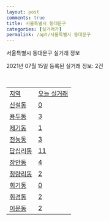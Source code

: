 ```yaml
---
layout: post
comments: true
title: 서울특별시 동대문구
categories: [실거래가]
permalink: /apt/서울특별시 동대문구
---
```


서울특별시 동대문구 실거래 정보

2021년 07월 15일 등록된 실거래 정보: 2건

<script type="text/javascript">
  google.charts.load('current', {'packages':['corechart']});
  google.charts.setOnLoadCallback(drawChart);

  function drawChart() {
    var data = google.visualization.arrayToDataTable([['거래일', '매매', '전월세', '전매'], ['20-07', 133, 389, 0], ['20-08', 212, 521, 0], ['20-09', 166, 422, 0], ['20-10', 173, 444, 0], ['20-11', 243, 493, 0], ['20-12', 298, 480, 0], ['21-01', 303, 558, 0], ['21-02', 118, 530, 0], ['21-03', 145, 532, 2], ['21-04', 122, 372, 0], ['21-05', 181, 387, 1], ['21-06', 95, 296, 1], ['21-07', 10, 84, 0]]);

    var options = {
      title: '최근 1년간 유형별 거래량 추이',
      legend: { position: 'bottom' }
    };

    var chart = new google.visualization.LineChart(document.getElementById('columnchart_material'));
    chart.draw(data, (options));
  }
</script>

<div id="columnchart_material" style="width: 95%; margin-left: -35px"></div>
<br>
<table class="sortable">
  <tr>
    <td><a href="#">지역</a></td>
    <td><a href="#">오늘 실거래</a></td>
  </tr>

  
  <tr class="item">
    <td><a href="서울특별시 동대문구 신설동">신설동</a></td>
    <td><a href="서울특별시 동대문구 신설동">0</a></td>
  </tr>
    

  <tr class="item">
    <td><a href="서울특별시 동대문구 용두동">용두동</a></td>
    <td><a href="서울특별시 동대문구 용두동">3</a></td>
  </tr>
    

  <tr class="item">
    <td><a href="서울특별시 동대문구 제기동">제기동</a></td>
    <td><a href="서울특별시 동대문구 제기동">1</a></td>
  </tr>
    

  <tr class="item">
    <td><a href="서울특별시 동대문구 전농동">전농동</a></td>
    <td><a href="서울특별시 동대문구 전농동">3</a></td>
  </tr>
    

  <tr class="item">
    <td><a href="서울특별시 동대문구 답십리동">답십리동</a></td>
    <td><a href="서울특별시 동대문구 답십리동">11</a></td>
  </tr>
    

  <tr class="item">
    <td><a href="서울특별시 동대문구 장안동">장안동</a></td>
    <td><a href="서울특별시 동대문구 장안동">4</a></td>
  </tr>
    

  <tr class="item">
    <td><a href="서울특별시 동대문구 청량리동">청량리동</a></td>
    <td><a href="서울특별시 동대문구 청량리동">2</a></td>
  </tr>
    

  <tr class="item">
    <td><a href="서울특별시 동대문구 회기동">회기동</a></td>
    <td><a href="서울특별시 동대문구 회기동">0</a></td>
  </tr>
    

  <tr class="item">
    <td><a href="서울특별시 동대문구 휘경동">휘경동</a></td>
    <td><a href="서울특별시 동대문구 휘경동">2</a></td>
  </tr>
    

  <tr class="item">
    <td><a href="서울특별시 동대문구 이문동">이문동</a></td>
    <td><a href="서울특별시 동대문구 이문동">2</a></td>
  </tr>
    


</table>


    